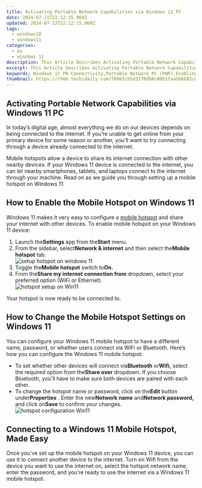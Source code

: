 ```yaml
---
title: Activating Portable Network Capabilities via Windows 11 PC
date: 2024-07-11T22:12:15.060Z
updated: 2024-07-12T22:12:15.060Z
tags:
  - windows10
  - windows11
categories:
  - os
  - windows 11
description: This Article Describes Activating Portable Network Capabilities via Windows 11 PC
excerpt: This Article Describes Activating Portable Network Capabilities via Windows 11 PC
keywords: Windows 11 PN Connectivity,Portable Network PC (PNP),Enabling Wifi on Windows 11,Windows 11 Wi-Fi Activation,Portable LTE Access via Win11,Windows 11 Mobile Data Link,Connected PCs with Win11
thumbnail: https://thmb.techidaily.com/f60b5cb5d31f0db6c00b1faa5bbb82ce655e5c5fa0350104266b8258e603ad98.png
---
```


## Activating Portable Network Capabilities via Windows 11 PC

 In today’s digital age, almost everything we do on our devices depends on being connected to the internet. If you’re unable to get online from your primary device for some reason or another, you’ll want to try connecting through a device already connected to the internet.

 Mobile hotspots allow a device to share its internet connection with other nearby devices. If your Windows 11 device is connected to the internet, you can let nearby smartphones, tablets, and laptops connect to the internet through your machine. Read on as we guide you through setting up a mobile hotspot on Windows 11.

## How to Enable the Mobile Hotspot on Windows 11

 Windows 11 makes it very easy to configure a [mobile hotspot](https://www.makeuseof.com/what-is-a-hotspot-and-how-does-it-work/) and share your internet with other devices. To enable mobile hotspot on your Windows 11 device:

1. Launch the**Settings** app from the**Start** menu.
2. From the sidebar, select**Network & internet** and then select the**Mobile hotspot** tab.  
![setup hotspot on windows 11](https://static1.makeuseofimages.com/wordpress/wp-content/uploads/2022/11/setup-hotspot-1.jpg)
3. Toggle the**Mobile hotspot** switch to**On.**
4. From the**Share my internet connection from** dropdown, select your preferred option (WiFi or Ethernet)  
![hotspot setup on Win11](https://static1.makeuseofimages.com/wordpress/wp-content/uploads/2022/11/hotspot-settings.jpg)

Your hotspot is now ready to be connected to.

## How to Change the Mobile Hotspot Settings on Windows 11

 You can configure your Windows 11 mobile hotspot to have a different name, password, or whether users connect via WiFi or Bluetooth. Here’s how you can configure the Windows 11 mobile hotspot:

* To set whether other devices will connect via**Bluetooth** or**Wifi,** select the required option from the**Share over** dropdown. If you choose Bluetooth, you’ll have to make sure both devices are paired with each other.
* To change the hotspot name or password, click on the**Edit** button under**Properties** . Enter the new**Network name** and**Network password,** and click on**Save** to confirm your changes.  
![hotspot configuration Win11](https://static1.makeuseofimages.com/wordpress/wp-content/uploads/2022/11/hotspot-configure.jpg)

## Connecting to a Windows 11 Mobile Hotspot, Made Easy

 Once you’ve set up the mobile hotspot on your Windows 11 device, you can use it to connect another device to the internet. Turn on Wifi from the device you want to use the internet on, select the hotspot network name, enter the password, and you’re ready to use the internet via a Windows 11 mobile hotspot.


<ins class="adsbygoogle"
     style="display:block"
     data-ad-format="autorelaxed"
     data-ad-client="ca-pub-7571918770474297"
     data-ad-slot="1223367746"></ins>



<ins class="adsbygoogle"
     style="display:block"
     data-ad-client="ca-pub-7571918770474297"
     data-ad-slot="8358498916"
     data-ad-format="auto"
     data-full-width-responsive="true"></ins>




